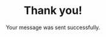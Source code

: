 ---
title: Thank you!
subtitle: Your message was sent successfully.
description: Umbraco Engineering & Construction | Engenharia & Construção | Construção chave na mão
---